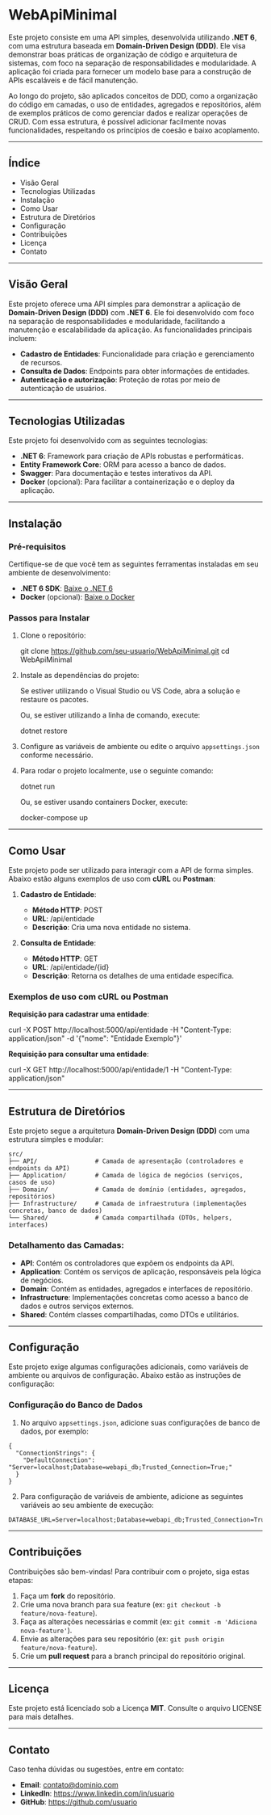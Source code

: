 # WebApiMinimal

Este projeto consiste em uma API simples, desenvolvida utilizando **.NET 6**, com uma estrutura baseada em **Domain-Driven Design (DDD)**. Ele visa demonstrar boas práticas de organização de código e arquitetura de sistemas, com foco na separação de responsabilidades e modularidade. A aplicação foi criada para fornecer um modelo base para a construção de APIs escaláveis e de fácil manutenção.

Ao longo do projeto, são aplicados conceitos de DDD, como a organização do código em camadas, o uso de entidades, agregados e repositórios, além de exemplos práticos de como gerenciar dados e realizar operações de CRUD. Com essa estrutura, é possível adicionar facilmente novas funcionalidades, respeitando os princípios de coesão e baixo acoplamento.

---

## Índice

- Visão Geral
- Tecnologias Utilizadas
- Instalação
- Como Usar
- Estrutura de Diretórios
- Configuração
- Contribuições
- Licença
- Contato

---

## Visão Geral

Este projeto oferece uma API simples para demonstrar a aplicação de **Domain-Driven Design (DDD)** com **.NET 6**. Ele foi desenvolvido com foco na separação de responsabilidades e modularidade, facilitando a manutenção e escalabilidade da aplicação. As funcionalidades principais incluem:

- **Cadastro de Entidades**: Funcionalidade para criação e gerenciamento de recursos.
- **Consulta de Dados**: Endpoints para obter informações de entidades.
- **Autenticação e autorização**: Proteção de rotas por meio de autenticação de usuários.

---

## Tecnologias Utilizadas

Este projeto foi desenvolvido com as seguintes tecnologias:

- **.NET 6**: Framework para criação de APIs robustas e performáticas.
- **Entity Framework Core**: ORM para acesso a banco de dados.
- **Swagger**: Para documentação e testes interativos da API.
- **Docker** (opcional): Para facilitar a containerização e o deploy da aplicação.

---

## Instalação

### Pré-requisitos

Certifique-se de que você tem as seguintes ferramentas instaladas em seu ambiente de desenvolvimento:

- **.NET 6 SDK**: [Baixe o .NET 6](https://dotnet.microsoft.com/download/dotnet/6.0)
- **Docker** (opcional): [Baixe o Docker](https://www.docker.com/get-started)

### Passos para Instalar

1. Clone o repositório:

   git clone https://github.com/seu-usuario/WebApiMinimal.git
   cd WebApiMinimal

2. Instale as dependências do projeto:

   Se estiver utilizando o Visual Studio ou VS Code, abra a solução e restaure os pacotes.

   Ou, se estiver utilizando a linha de comando, execute:

   dotnet restore

3. Configure as variáveis de ambiente ou edite o arquivo `appsettings.json` conforme necessário.

4. Para rodar o projeto localmente, use o seguinte comando:

   dotnet run

   Ou, se estiver usando containers Docker, execute:

   docker-compose up

---

## Como Usar

Este projeto pode ser utilizado para interagir com a API de forma simples. Abaixo estão alguns exemplos de uso com **cURL** ou **Postman**:

1. **Cadastro de Entidade**:
   - **Método HTTP**: POST
   - **URL**: /api/entidade
   - **Descrição**: Cria uma nova entidade no sistema.

2. **Consulta de Entidade**:
   - **Método HTTP**: GET
   - **URL**: /api/entidade/{id}
   - **Descrição**: Retorna os detalhes de uma entidade específica.

### Exemplos de uso com cURL ou Postman

**Requisição para cadastrar uma entidade**:

curl -X POST http://localhost:5000/api/entidade -H "Content-Type: application/json" -d '{"nome": "Entidade Exemplo"}'

**Requisição para consultar uma entidade**:

curl -X GET http://localhost:5000/api/entidade/1 -H "Content-Type: application/json"

---

## Estrutura de Diretórios

Este projeto segue a arquitetura **Domain-Driven Design (DDD)** com uma estrutura simples e modular:

```
src/
├── API/                # Camada de apresentação (controladores e endpoints da API)
├── Application/        # Camada de lógica de negócios (serviços, casos de uso)
├── Domain/             # Camada de domínio (entidades, agregados, repositórios)
├── Infrastructure/     # Camada de infraestrutura (implementações concretas, banco de dados)
└── Shared/             # Camada compartilhada (DTOs, helpers, interfaces)
```

### Detalhamento das Camadas:

- **API**: Contém os controladores que expõem os endpoints da API.
- **Application**: Contém os serviços de aplicação, responsáveis pela lógica de negócios.
- **Domain**: Contém as entidades, agregados e interfaces de repositório.
- **Infrastructure**: Implementações concretas como acesso a banco de dados e outros serviços externos.
- **Shared**: Contém classes compartilhadas, como DTOs e utilitários.

---

## Configuração

Este projeto exige algumas configurações adicionais, como variáveis de ambiente ou arquivos de configuração. Abaixo estão as instruções de configuração:

### Configuração do Banco de Dados

1. No arquivo `appsettings.json`, adicione suas configurações de banco de dados, por exemplo:

```
{
  "ConnectionStrings": {
    "DefaultConnection": "Server=localhost;Database=webapi_db;Trusted_Connection=True;"
  }
}
```

2. Para configuração de variáveis de ambiente, adicione as seguintes variáveis ao seu ambiente de execução:

```
DATABASE_URL=Server=localhost;Database=webapi_db;Trusted_Connection=True;
```

---

## Contribuições

Contribuições são bem-vindas! Para contribuir com o projeto, siga estas etapas:

1. Faça um **fork** do repositório.
2. Crie uma nova branch para sua feature (ex: `git checkout -b feature/nova-feature`).
3. Faça as alterações necessárias e commit (ex: `git commit -m 'Adiciona nova-feature'`).
4. Envie as alterações para seu repositório (ex: `git push origin feature/nova-feature`).
5. Crie um **pull request** para a branch principal do repositório original.

---

## Licença

Este projeto está licenciado sob a Licença **MIT**. Consulte o arquivo LICENSE para mais detalhes.

---

## Contato

Caso tenha dúvidas ou sugestões, entre em contato:

- **Email**: contato@dominio.com
- **LinkedIn**: https://www.linkedin.com/in/usuario
- **GitHub**: https://github.com/usuario
